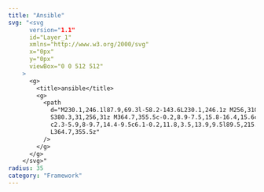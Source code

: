 ```yaml
---
title: "Ansible"
svg: "<svg
      version="1.1"
      id="Layer_1"
      xmlns="http://www.w3.org/2000/svg"
      x="0px"
      y="0px"
      viewBox="0 0 512 512"
    >
      <g>
        <title>ansible</title>
        <g>
          <path
            d="M230.1,246.1l87.9,69.3l-58.2-143.6L230.1,246.1z M256,31C131.7,31,31,131.7,31,256s100.7,225,225,225s225-100.7,225-225
			S380.3,31,256,31z M364.7,355.5c-0.2,8.9-7.5,15.8-16.4,15.6c-4.4,0-7.8-1.7-12.4-5.5l-116.1-93.8l-39,97.6h-33.7L245.5,133
			c2.3-5.9,8-9.7,14.4-9.5c6.1-0.2,11.8,3.5,13.9,9.5l89.5,215.5c0.8,2.1,1.5,4.4,1.5,6.5C364.7,355.2,364.7,355.2,364.7,355.5
			L364.7,355.5z"
          />
        </g>
      </g>
    </svg>"
radius: 35
category: "Framework"
---
```

